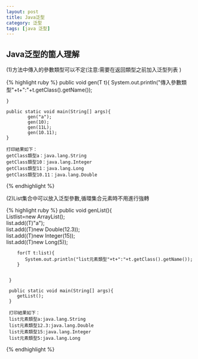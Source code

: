 ```yaml
---
layout: post
title: Java泛型
category: 泛型 
tags: [java 泛型]
---
```

## Java泛型的箇人理解    

(1)方法中傳入的參數類型可以不定(<font style="color:red:font-style:italic">注意:需要在返回類型之前加入泛型列表 </font>)  

{% highlight ruby %}
    public <T> void gen(T t){
        System.out.println("傳入參數類型"+t+":"+t.getClass().getName());

    }  

    public static void main(String[] args){  
            gen("a");
			gen(10);
			gen(11L);
			gen(10.11);
    }

    打印結果如下：  
    getClass類型a：java.lang.String  
    getClass類型10：java.lang.Integer  
    getClass類型11：java.lang.Long  
    getClass類型10.11：java.lang.Double  
{% endhighlight %}

(2)List集合中可以放入泛型參數,循環集合元素時不用進行強轉  

  {% highlight ruby %}
     public void genList(){  
     	List<T>list=new ArrayList<T>();  
     	list.add((T)"a");  
		list.add((T)new Double(12.3));  
		list.add((T)new Integer(15));  
		list.add((T)new Long(5));  

        for(T t:list){
           System.out.println("list元素類型"+t+":"+t.getClass().getName());
        }


     }

     public static void main(String[] args){ 
     	getList();  
     }

     打印結果如下：  
     list元素類型a:java.lang.String  
     list元素類型12.3:java.lang.Double  
     list元素類型15:java.lang.Integer  
     list元素類型5:java.lang.Long  

  {% endhighlight %}






